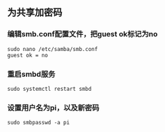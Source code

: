 ## 为共享加密码 ##

### 编辑smb.conf配置文件，把guest ok标记为no ###
```
sudo nano /etc/samba/smb.conf
guest ok = no
```

### 重启smbd服务 ###
`sudo systemctl restart smbd`

### 设置用户名为pi，以及新密码 ###
`sudo smbpasswd -a pi`
